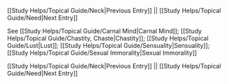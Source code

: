 [[Study Helps/Topical Guide/Neck|Previous Entry]]  ||  [[Study Helps/Topical Guide/Need|Next Entry]]

 See [[Study Helps/Topical Guide/Carnal Mind|Carnal Mind]]; [[Study Helps/Topical Guide/Chastity, Chaste|Chastity]]; [[Study Helps/Topical Guide/Lust|Lust]]; [[Study Helps/Topical Guide/Sensuality|Sensuality]]; [[Study Helps/Topical Guide/Sexual Immorality|Sexual Immorality]]

[[Study Helps/Topical Guide/Neck|Previous Entry]]  ||  [[Study Helps/Topical Guide/Need|Next Entry]]